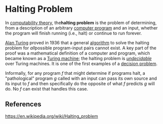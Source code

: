 # Halting Problem

In [computability theory](https://en.wikipedia.org/wiki/Computability_theory_(computer_science)), the**halting problem** is the problem of determining, from a description of an arbitrary [computer program](https://en.wikipedia.org/wiki/Computer_program) and an input, whether the program will finish running (i.e., halt) or continue to run forever.

[Alan Turing](https://en.wikipedia.org/wiki/Alan_Turing) proved in 1936 that a general [algorithm](https://en.wikipedia.org/wiki/Algorithm) to solve the halting problem for *all*possible program-input pairs cannot exist. A key part of the proof was a mathematical definition of a computer and program, which became known as a [Turing machine](https://en.wikipedia.org/wiki/Turing_machine); the halting problem is [*undecidable*](https://en.wikipedia.org/wiki/Undecidable_problem) over Turing machines. It is one of the first examples of a [decision problem](https://en.wikipedia.org/wiki/Decision_problem).

Informally, for any program *f* that might determine if programs halt, a "pathological" program *g* called with an input can pass its own source and its input to *f* and then specifically do the opposite of what *f* predicts *g* will do. No *f* can exist that handles this case.

## References

https://en.wikipedia.org/wiki/Halting_problem
